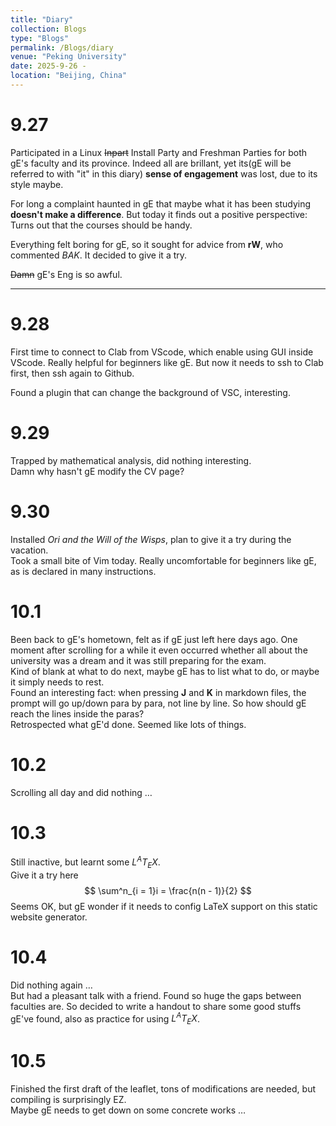```yaml
---
title: "Diary"
collection: Blogs
type: "Blogs"
permalink: /Blogs/diary
venue: "Peking University"
date: 2025-9-26 - 
location: "Beijing, China"
---
```


# 9.27

Participated in a Linux ~~Inpart~~ Install Party and Freshman Parties for both gE's faculty and its province. Indeed all are brillant, yet its(gE will be referred to with "it" in this diary) **sense of engagement** was lost, due to its style maybe.  

For long a complaint haunted in gE that maybe what it has been studying **doesn't make a difference**. But today it finds out a positive perspective: Turns out that the courses should be handy.  

Everything felt boring for gE, so it sought for advice from **rW**, who commented *BAK*. It decided to give it a try.  

~~Damn~~ gE's Eng is so awful.  

---

# 9.28

First time to connect to Clab from VScode, which enable using GUI inside VScode. Really helpful for beginners like gE. But now it needs to ssh to Clab first, then ssh again to Github.  

Found a plugin that can change the background of VSC, interesting.  

# 9.29

Trapped by mathematical analysis, did nothing interesting.  
Damn why hasn't gE modify the CV page?  

# 9.30

Installed *Ori and the Will of the Wisps*, plan to give it a try during the vacation.    
Took a small bite of Vim today. Really uncomfortable for beginners like gE, as is declared in many instructions.  

# 10.1

Been back to gE's hometown, felt as if gE just left here days ago. One moment after scrolling for a while it even occurred whether all about the university was a dream and it was still preparing for the exam.  
Kind of blank at what to do next, maybe gE has to list what to do, or maybe it simply needs to rest.  
Found an interesting fact: when pressing **J** and **K** in markdown files, the prompt will go up/down para by para, not line by line. So how should gE reach the lines inside the paras?  
Retrospected what gE'd done. Seemed like lots of things.  

# 10.2

Scrolling all day and did nothing $\ldots$

# 10.3

Still inactive, but learnt some $L^AT_EX$.  
Give it a try here  
$$
\sum^n_{i = 1}i = \frac{n(n - 1)}{2}
$$
Seems OK, but gE wonder if it needs to config LaTeX support on this static website generator.  

# 10.4

Did nothing again $\ldots$  
But had a pleasant talk with a friend. Found so huge the gaps between faculties are. So decided to write a handout to share some good stuffs gE've found, also as practice for using $L^AT_EX$.  

# 10.5
 
Finished the first draft of the leaflet, tons of modifications are needed, but compiling is surprisingly EZ.  
Maybe gE needs to get down on some concrete works $\ldots$